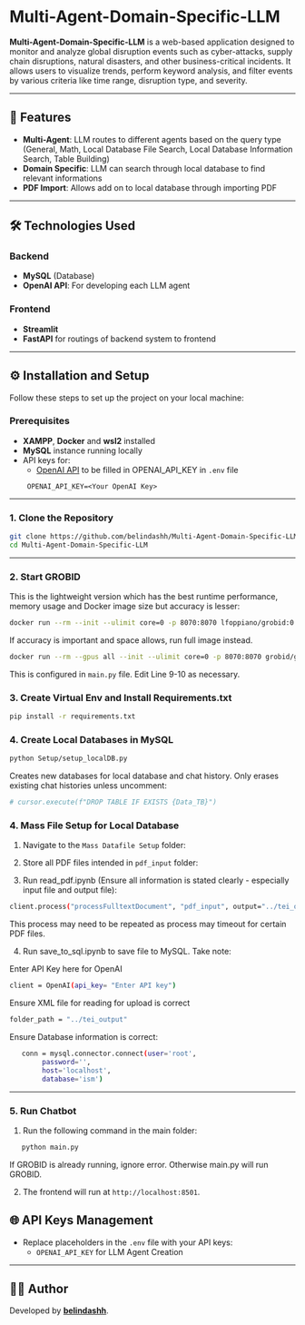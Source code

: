 # Multi-Agent-Domain-Specific-LLM

**Multi-Agent-Domain-Specific-LLM** is a web-based application designed to monitor and analyze global disruption events such as cyber-attacks, supply chain disruptions, natural disasters, and other business-critical incidents. It allows users to visualize trends, perform keyword analysis, and filter events by various criteria like time range, disruption type, and severity.

---

## 🚀 Features

- **Multi-Agent**: LLM routes to different agents based on the query type (General, Math, Local Database File Search, Local Database Information Search, Table Building)
- **Domain Specific**: LLM can search through local database to find relevant informations
- **PDF Import**: Allows add on to local database through importing PDF

---

## 🛠️ Technologies Used

### Backend
- **MySQL** (Database)
- **OpenAI API**: For developing each LLM agent

### Frontend
- **Streamlit**
- **FastAPI** for routings of backend system to frontend

---

## ⚙️ Installation and Setup

Follow these steps to set up the project on your local machine:

### Prerequisites
- **XAMPP**, **Docker** and **wsl2** installed
- **MySQL** instance running locally 
- API keys for:
  - [OpenAI API](https://platform.openai.com/) to be filled in OPENAI_API_KEY in `.env` file
  ```env
   OPENAI_API_KEY=<Your OpenAI Key>
   ```

---

### 1. Clone the Repository

```bash
git clone https://github.com/belindashh/Multi-Agent-Domain-Specific-LLM.git
cd Multi-Agent-Domain-Specific-LLM
```
---

### 2. Start GROBID
This is the lightweight version which has the best runtime performance, memory usage and Docker image size but accuracy is lesser:
```bash
docker run --rm --init --ulimit core=0 -p 8070:8070 lfoppiano/grobid:0.8.1
```

If accuracy is important and space allows, run full image instead.
```bash
docker run --rm --gpus all --init --ulimit core=0 -p 8070:8070 grobid/grobid:0.8.1
```
This is configured in `main.py` file. Edit Line 9-10 as necessary.

### 3. Create Virtual Env and Install Requirements.txt
```bash
pip install -r requirements.txt
```

### 4. Create Local Databases in MySQL
```bash
python Setup/setup_localDB.py
```

Creates new databases for local database and chat history. Only erases existing chat histories unless uncomment:
```bash
# cursor.execute(f"DROP TABLE IF EXISTS {Data_TB}")
```

### 4. Mass File Setup for Local Database

1. Navigate to the `Mass Datafile Setup` folder:

2. Store all PDF files intended in `pdf_input` folder:

3. Run read_pdf.ipynb (Ensure all information is stated clearly - especially input file and output file):
```bash
client.process("processFulltextDocument", "pdf_input", output="../tei_output", consolidate_citations=True, tei_coordinates=True, force=True, n=15)
```
This process may need to be repeated as process may timeout for certain PDF files. 

4. Run save_to_sql.ipynb to save file to MySQL. Take note:

Enter API Key here for OpenAI
   ```bash
   client = OpenAI(api_key= "Enter API key")
   ```

Ensure XML file for reading for upload is correct
   ```bash
   folder_path = "../tei_output" 
   ```

Ensure Database information is correct:
```bash
   conn = mysql.connector.connect(user='root',  
        password='',  
        host='localhost',
        database='ism') 
```
---

### 5. Run Chatbot

1. Run the following command in the main folder:
```bash
   python main.py
```
If GROBID is already running, ignore error. Otherwise main.py will run GROBID.

2. The frontend will run at `http://localhost:8501`.


## 🌐 API Keys Management

- Replace placeholders in the `.env` file with your API keys:
  - `OPENAI_API_KEY` for LLM Agent Creation

---

## 👨‍💻 Author

Developed by **[belindashh](https://github.com/belindashh)**.
